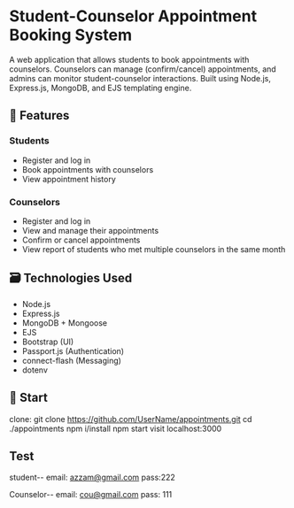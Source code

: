 # Student-Counselor Appointment Booking System

A web application that allows students to book appointments with counselors. Counselors can manage (confirm/cancel) appointments, and admins can monitor student-counselor interactions. Built using Node.js, Express.js, MongoDB, and EJS templating engine.

## 🔧 Features

### Students
- Register and log in
- Book appointments with counselors
- View appointment history

### Counselors
- Register and log in
- View and manage their appointments
- Confirm or cancel appointments
- View report of students who met multiple counselors in the same month

## 🗃️ Technologies Used

- Node.js
- Express.js
- MongoDB + Mongoose
- EJS
- Bootstrap (UI)
- Passport.js (Authentication)
- connect-flash (Messaging)
- dotenv

## 📁 Start
clone: git clone https://github.com/UserName/appointments.git
cd ./appointments
npm i/install
npm start
visit localhost:3000

## Test
student--
email: azzam@gmail.com
pass:222

Counselor--
email: cou@gmail.com
pass: 111




